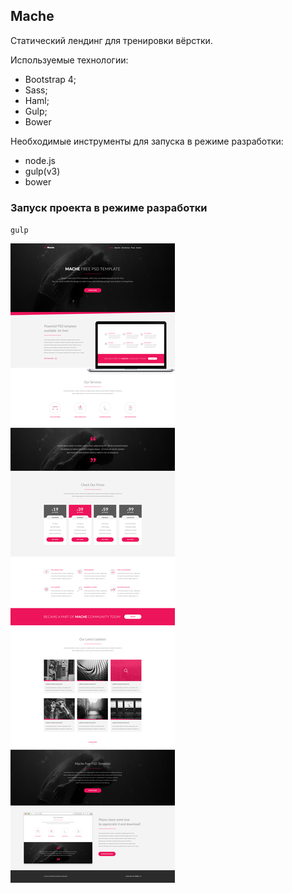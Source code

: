 ## Mache

Статический лендинг для тренировки вёрстки.

Используемые технологии: 
+ Bootstrap 4;
+ Sass;
+ Haml;
+ Gulp;
+ Bower

Необходимые инструменты для запуска в режиме разработки:
+ node.js
+ gulp(v3)
+ bower

### Запуск проекта в режиме разработки
`gulp`

![](https://github.com/neretin-trike/mache_site/blob/master/screenshot.png)
